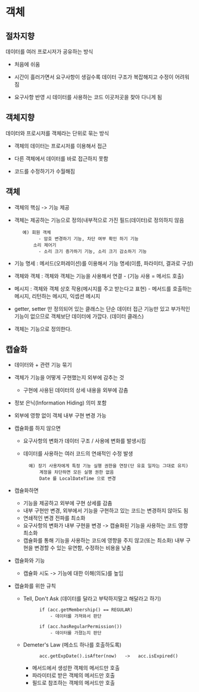 # 객체

## 절차지향
   데이터를 여러 프로시저가 공유하는 방식
     
- 처음에 쉬움

- 시간이 흘러가면서 요구사항이 생길수록 데이터 구조가 복잡해지고 수정이 어려워짐
- 요구사항 반영 시 데이터를 사용하는 코드 이곳저곳을 찾아 다니게 됨

## 객체지향   
   데이터와 프로시저를 객체라는 단위로 묶는 방식
   
- 객체의 데이터는 프로시저를 이용해서 접근

- 다른 객체에서 데이터를 바로 접근하지 못함
- 코드를 수정하기가 수월해짐

## 객체
- 객체의 핵심 -> 기능 제공
- 객체는 제공하는 기능으로 정의(내부적으로 가진 필드(데이터)로 정의하지 않음

         예) 회원 객체
               - 암호 변경하기 기능, 차단 여부 확인 하기 기능
             소리 제어기
               - 소리 크기 증가하기 기능, 소리 크기 감소하기 기능
- 기능 명세 : 메서드(오퍼레이션)를 이용해서 기능 명세(이름, 파라미터, 결과로 구성)
- 객체와 객체 : 객체와 객체는 기능을 사용해서 연결
               - (기능 사용 = 메서드 호출)
- 메시지 : 객체와 객체 상호 작용(메시지를 주고 받는다고 표현)
               - 메서드를 호출하는 메시지, 리턴하는 메시지, 익셉션 메시지
- getter, setter 만 정의되어 있는 클래스는 단순 데이터 접근 기능만 있고 부가적인 기능이 없으므로 객체보단 데이터에 가깝다. (데이터 클래스)
- 객체는 기능으로 정의한다.

## 캡슐화
   - 데이터와 + 관련 기능 묶기
   - 객체가 기능을 어떻게 구현했는지 외부에 감추는 것
      - 구현에 사용된 데이터의 상세 내용을 외부에 감춤
   - 정보 은닉(Information Hiding) 의미 포함
   - 외부에 영향 없이 객체 내부 구현 변경 가능
   - 캡슐화를 하지 않으면
        - 요구사항의 변화가 데이터 구조 / 사용에 변화를 발생시킴
        - 데이터를 사용하는 여러 코드의 연쇄적인 수정 발생
          
                예) 장기 사용자에게 특정 기능 실행 권한을 연장(단 유효 일자는 그대로 유지)
                    계정을 차단하면 모든 실행 권한 없음
                    Date 를 LocalDateTime 으로 변경
   - 캡슐화하면
        - 기능을 제공하고 외부에 구현 상세를 감춤
        - 내부 구현만 변경, 외부에서 기능을 구현하고 있는 코드는 변경하지 않아도 됨
        - 연쇄적인 변경 전파를 최소화
        - 요구사항의 변화가 내부 구현을 변경 -> 캡슐화된 기능을 사용하는 코드 영향 최소화
        - 캡슐화를 통해 기능을 사용하는 코드에 영향을 주지 않고(또는 최소화) 내부 구현을 변경할 수 있는 유연함, 수정하는 비용을 낮춤
  
   - 캡슐화와 기능
        - 캡슐화 시도 -> 기능에 대한 이해(의도)를 높임
  
   - 캡슐화를 위한 규칙
        - Tell, Don't Ask (데이터를 달라고 부탁하지말고 해달라고 하기)
          
                    if (acc.getMembership() == REGULAR)
                        - 데이터를 가져와서 판단
                        
                    if (acc.hasRegularPermission())
                        - 데이터를 가졌는지 판단
          
        - Demeter's Law (메소드 하나를 호출하도록)
                
                    acc.getExpDate().isAfter(now)   ->   acc.isExpired() 
            - 메서드에서 생성한 객체의 메서드만 호출
            - 파라미터로 받은 객체의 메서드만 호출
            - 필드로 참조하는 객체의 메서드만 호출
                            
